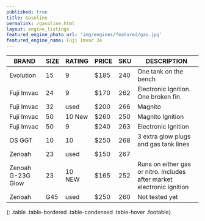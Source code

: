 ```yaml
---
published: true
title: Gasoline
permalink: /gasoline.html
layout: engine_listings
featured_engine_photo_url: 'img/engines/featured/gas.jpg'
featured_engine_name: Fuji Imvac 34
---
```



















BRAND              |  SIZE   |  RATING  |  PRICE  |  SKU   |   DESCRIPTION
-------------------|---------|----------|---------|--------|--------------------   
Evolution          | 15      | 9        | $185    | 240    | One tank on the bench
Fuji Imvac         | 24      | 9        | $170    | 262    | Electronic Ignition. One broken fin.  
Fuji Imvac         | 32      | used     | $200    | 266    | Magnito                                 
Fuji Imvac         | 50      | 10 New   | $260    | 250    | Magnito Ignition
Fuji Imvac         | 50      | 9        | $240    | 263    | Electronic Ignition
OS GGT             | 10      | 10       | $250    | 268    | 3 extra glow plugs and gas tank lines
Zenoah             | 23      | used     | $150    | 267    | 
Zenoah G-23G Glow  | 23      | 10 NEW   | $165    | 252    | Runs on either gas or nitro. Includes after market electronic ignition                                                                          
Zenoah             | G45     | used     | $250    | 260    | Not tested yet                                          
{: .table .table-bordered .table-condensed .table-hover .footable}
